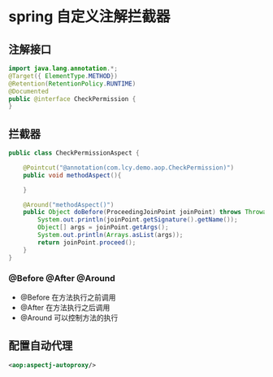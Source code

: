 # spring 自定义注解拦截器

## 注解接口
```java
import java.lang.annotation.*;
@Target({ ElementType.METHOD})
@Retention(RetentionPolicy.RUNTIME)
@Documented
public @interface CheckPermission {
}
```

## 拦截器
```java
public class CheckPermissionAspect {

    @Pointcut("@annotation(com.lcy.demo.aop.CheckPermission)")
    public void methodAspect(){

    }

    @Around("methodAspect()")
    public Object doBefore(ProceedingJoinPoint joinPoint) throws Throwable {
        System.out.println(joinPoint.getSignature().getName());
        Object[] args = joinPoint.getArgs();
        System.out.println(Arrays.asList(args));
        return joinPoint.proceed();
    }
}
```

### @Before @After @Around
- @Before 在方法执行之前调用
- @After 在方法执行之后调用
- @Around 可以控制方法的执行


## 配置自动代理
```xml
<aop:aspectj-autoproxy/>
```
